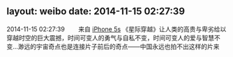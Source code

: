 layout: weibo
date: 2014-11-15 02:27:39
---
<meta name="referrer" content="no-referrer" />

2014-11-15 02:27:39  &nbsp;&nbsp;&nbsp;&nbsp;&nbsp;&nbsp; 来自 <a href="sinaweibo://customweibosource" rel="nofollow">iPhone 5s</a>
《星际穿越》让人类的高贵与卑劣给以穿越时空的巨大震撼，时间可变人的勇气与自私不变，时间可变人的爱与智慧不变…渺远的宇宙奇点也是连接片子前后的奇点——中国永远也拍不出这样的片来 ​​​
